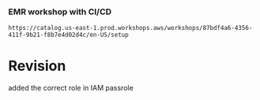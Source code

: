 ### EMR workshop with CI/CD

```
https://catalog.us-east-1.prod.workshops.aws/workshops/87bdf4a6-4356-411f-9b21-f8b7e4d02d4c/en-US/setup
```

# Revision

added the correct role in IAM passrole